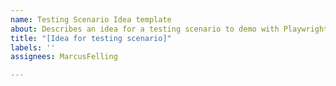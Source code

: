 ```yaml
---
name: Testing Scenario Idea template
about: Describes an idea for a testing scenario to demo with Playwright
title: "[Idea for testing scenario]"
labels: ''
assignees: MarcusFelling

---
```



